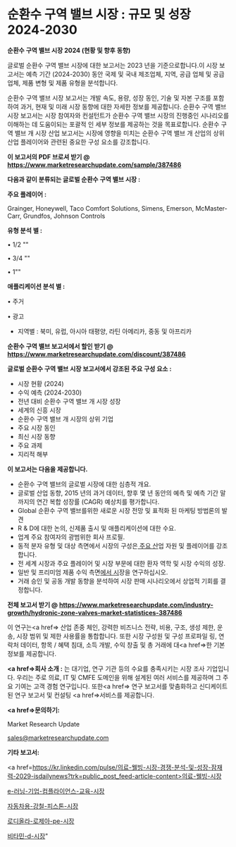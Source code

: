# 순환수 구역 밸브 시장 : 규모 및 성장 2024-2030

<strong>순환수 구역 밸브 시장 2024 (현황 및 향후 동향)</strong>

글로벌 순환수 구역 밸브 시장에 대한 보고서는 2023 년을 기준으로합니다.이 시장 보고서는 예측 기간 (2024-2030) 동안 국제 및 국내 제조업체, 지역, 공급 업체 및 공급 업체, 제품 변형 및 제품 유형을 분석합니다.

순환수 구역 밸브 시장 보고서는 개발 속도, 용량, 성장 동인, 기술 및 자본 구조를 포함하여 과거, 현재 및 미래 시장 동향에 대한 자세한 정보를 제공합니다. 순환수 구역 밸브 시장 보고서는 시장 참여자와 컨설턴트가 순환수 구역 밸브 시장의 진행중인 시나리오를 이해하는 데 도움이되는 포괄적 인 세부 정보를 제공하는 것을 목표로합니다. 순환수 구역 밸브 개 시장 산업 보고서는 시장에 영향을 미치는 순환수 구역 밸브 개 산업의 상위 산업 플레이어와 관련된 중요한 구성 요소를 강조합니다.



<strong>이 보고서의 PDF 브로셔 받기 @ <a href=https://www.marketresearchupdate.com/sample/387486>https://www.marketresearchupdate.com/sample/387486</a></strong>



<strong>다음과 같이 분류되는 글로벌 순환수 구역 밸브 시장 :</strong>



<strong>주요 플레이어 :</strong>

Grainger, Honeywell, Taco Comfort Solutions, Simens, Emerson, McMaster-Carr, Grundfos, Johnson Controls



<strong>유형 분석 별 :</strong>

• 1/2 ""

• 3/4 ""

• 1""



<strong>애플리케이션 분석 별 :</strong>

• 주거

• 광고

<ul>
  <li>지역별 : 북미, 유럽, 아시아 태평양, 라틴 아메리카, 중동 및 아프리카</li>
</ul>


<strong>순환수 구역 밸브 보고서에서 할인 받기 @ <a href=https://www.marketresearchupdate.com/discount/387486>https://www.marketresearchupdate.com/discount/387486</a></strong>



<strong>글로벌 순환수 구역 밸브 시장 보고서에서 강조된 주요 구성 요소 :</strong>
<ul>
  <li>시장 현황 (2024)</li>
  <li>수익 예측 (2024-2030)</li>
  <li>전년 대비 순환수 구역 밸브 개 시장 성장</li>
  <li>세계의 신흥 시장</li>
  <li>순환수 구역 밸브 개 시장의 상위 기업</li>
  <li>주요 시장 동인</li>
  <li>최신 시장 동향</li>
  <li>주요 과제</li>
  <li>지리적 해부</li>
</ul>


<strong>이 보고서는 다음을 제공합니다.</strong>
<ul>
  <li>순환수 구역 밸브의 글로벌 시장에 대한 심층적 개요.</li>
  <li>글로벌 산업 동향, 2015 년의 과거 데이터, 향후 몇 년 동안의 예측 및 예측 기간 말까지의 연간 복합 성장률 (CAGR) 예상치를 평가합니다.</li>
  <li>Global 순환수 구역 밸브를위한 새로운 시장 전망 및 표적화 된 마케팅 방법론의 발견</li>
  <li>R &amp; D에 대한 논의, 신제품 출시 및 애플리케이션에 대한 수요.</li>
  <li>업계 주요 참여자의 광범위한 회사 프로필.</li>
  <li>동적 분자 유형 및 대상 측면에서 시장의 구성은<a href=> 주요 산</a>업 자원 및 플레이어를 강조합니다.</li>
  <li>전 세계 시장과 주요 플레이어 및 시장 부문에 대한 환자 역학 및 시장 수익의 성장.</li>
  <li>일반 및 프리미엄 제품 수익 측면<a href=>에서 시</a>장을 연구하십시오.</li>
  <li>거래 승인 및 공동 개발 동향을 분석하여 시장 판매 시나리오에서 상업적 기회를 결정합니다.</li>
</ul>



<strong>전체 보고서 받기 @ <a href=https://www.marketresearchupdate.com/industry-growth/hydronic-zone-valves-market-statistices-387486>https://www.marketresearchupdate.com/industry-growth/hydronic-zone-valves-market-statistices-387486</a></strong>

이 연구는<a href=> 산업 존중</a> 체인, 강력한 비즈니스 전략, 비용, 구조, 생성 제한, 운송, 시장 범위 및 제한 사용률을 통합합니다. 또한 시장 구성원 및 구성 프로파일 링, 연락처 데이터, 항목 / 혜택 침대, 소득 개발, 수익 창출 및 총 거래에 대<a href=>한 기본 </a>정보를 제공합니다.



<strong><a href=>회사 소</a>개 :</strong>
는 대기업, 연구 기관 등의 수요를 충족시키는 시장 조사 기업입니다. 우리는 주로 의료, IT 및 CMFE 도메인을 위해 설계된 여러 서비스를 제공하며 그 주요 기여는 고객 경험 연구입니다. 또한<a href=> 연구 보</a>고서를 맞춤화하고 신디케이트 된 연구 보고서 및 컨설팅 <a href=>서비스</a>를 제공합니다.



<strong><a href=>문의하기:</a></strong>

Market Research Update

sales@marketresearchupdate.com



<strong>기타 보고서:</strong>

<a href=https://kr.linkedin.com/pulse/의료-웰빙-시장-경쟁-분석-및-성장-잠재력-2029-isdailynews?trk=public_post_feed-article-content>의료-웰빙-시장</a>

<a href=https://www.linkedin.com/pulse/e-러닝-기업-컴플라이언스-교육-시장-현재-및-미래-성장-2029/>e-러닝-기업-컴플라이언스-교육-시장</a>

<a href=https://www.linkedin.com/pulse/자동차용-강철-피스톤-시장-진입-전략-및-위험-평가2029년-market-matrix-musings-analysis-vttnf/>자동차용-강철-피스톤-시장</a>

<a href=https://www.linkedin.com/pulse/로디올라-로제아-pe-시장-동향-및-성장-전망-data-dive-diaries-24-analysis-wo3yf/>로디올라-로제아-pe-시장</a>

<a href=https://www.linkedin.com/pulse/비타민-d-시장-세분화-연구-및-목표-고객2030년-analytics-avenue-adventures-24-ana-qeqec/>비타민-d-시장</a>"
